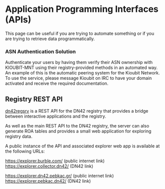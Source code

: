 # Application Programming Interfaces (APIs)
This page can be useful if you are trying to automate something or if you are trying to retrieve data programmatically.

### ASN Authentication Solution
Authenticate your users by having them verify their ASN ownership with KIOUBIT-MNT using their registry-provided methods in an automated way. An example of this is the automatic peering system for the Kioubit Network.
To use the service, please message Kioubit on IRC to have your domain activated and receive the required documentation.

## Registry REST API

[dn42regsrv](https://git.burble.com/burble.dn42/dn42regsrv) is a REST API for the DN42 registry that provides a bridge between interactive applications and the registry.

As well as the main REST API to the DN42 registry, the server can also generate ROA tables and provides a small web application for exploring registry data.

A public instance of the API and associated explorer web app is available at the following URLs:

https://explorer.burble.com/ (public internet link)  
https://explorer.collector.dn42/ (DN42 link)

https://explorer.dn42.pebkac.gr/ (public internet link)  
https://explorer.pebkac.dn42/ (DN42 link)
